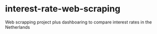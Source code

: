 # interest-rate-web-scraping
Web scrapping project plus dashboaring to compare interest rates in the Netherlands
